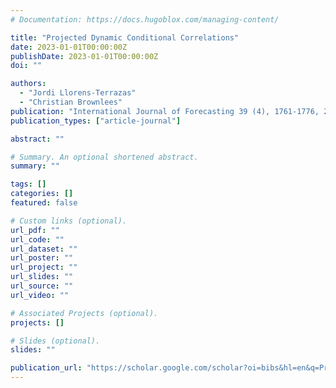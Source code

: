 ```yaml
---
# Documentation: https://docs.hugoblox.com/managing-content/

title: "Projected Dynamic Conditional Correlations"
date: 2023-01-01T00:00:00Z
publishDate: 2023-01-01T00:00:00Z
doi: ""

authors:
  - "Jordi Llorens-Terrazas"
  - "Christian Brownlees"
publication: "International Journal of Forecasting 39 (4), 1761-1776, 2023"
publication_types: ["article-journal"]

abstract: ""

# Summary. An optional shortened abstract.
summary: ""

tags: []
categories: []
featured: false

# Custom links (optional).
url_pdf: ""
url_code: ""
url_dataset: ""
url_poster: ""
url_project: ""
url_slides: ""
url_source: ""
url_video: ""

# Associated Projects (optional).
projects: []

# Slides (optional).
slides: ""

publication_url: "https://scholar.google.com/scholar?oi=bibs&hl=en&q=Projected+Dynamic+Conditional+Correlations"
---
```


